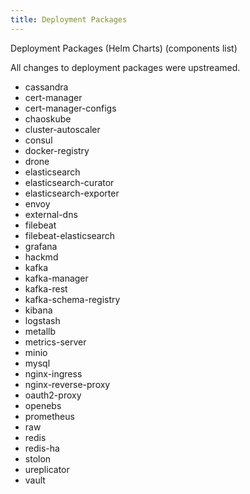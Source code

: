 ```yaml
---
title: Deployment Packages
---
```


Deployment Packages (Helm Charts) (components list)

All changes to deployment packages were upstreamed.

<div hidden>
How to generate parts of this doc:
git checkout git@github.com:cisco-sso/framework-deploy.git
cd framework-deploy/apps
ls | awk -F'-' '{OFS="-";NF--;print "- " $0;}'|sort | uniq
</div>

- cassandra
- cert-manager
- cert-manager-configs
- chaoskube
- cluster-autoscaler
- consul
- docker-registry
- drone
- elasticsearch
- elasticsearch-curator
- elasticsearch-exporter
- envoy
- external-dns
- filebeat
- filebeat-elasticsearch
- grafana
- hackmd
- kafka
- kafka-manager
- kafka-rest
- kafka-schema-registry
- kibana
- logstash
- metallb
- metrics-server
- minio
- mysql
- nginx-ingress
- nginx-reverse-proxy
- oauth2-proxy
- openebs
- prometheus
- raw
- redis
- redis-ha
- stolon
- ureplicator
- vault
